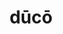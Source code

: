 ---
title: dūcō
meaning: to lead
ch: [seven, ten, mt, mt5thru7, f1, f, ss, ss4, 7r]
pos: verb
inf: dūcere
secondppstem: dūc
infend: ere
thirdpp: dūxī
fourthpp: ductus
conjugation: third
derivatives: productive, conducive, conductor, induce
six: y
---